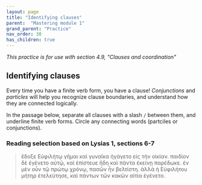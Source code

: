 ```yaml
---
layout: page
title: "Identifying clauses"
parent:  "Mastering module 1"
grand_parent: "Practice"
nav_order: 30
has_children: true
---
```


*This practice is for use with section 4.9, "Clauses and coordination"*


## Identifying clauses


Every time you have a finite verb form, you have a clause!  *Conjunctions* and *particles* will help you recognize clause boundaries, and understand how they are connected logically.

In the passage below, separate all clauses with a slash `/`  between them, and underline finite verb forms.  Circle any connecting words (partciles or conjunctions).

### Reading selection based on Lysias 1, sections 6-7


> ἔδοξε Εὐφιλήτῳ γῆμαι καὶ γυναῖκα ἠγάγετο εἰς τὴν οἰκίαν. παιδίον δὲ ἐγένετο αὐτῷ, καὶ ἐπίστευε ἤδη καὶ πάντα ἐκείνῃ παρέδωκε. ἐν μὲν οὖν τῷ πρώτῳ χρόνῳ, πασῶν ἦν βελτίστη. ἀλλὰ ἡ Εὐφιλήτου μήτηρ ἐτελεύτησε, καὶ πάντων τῶν κακῶν αἰτία ἐγένετο.


